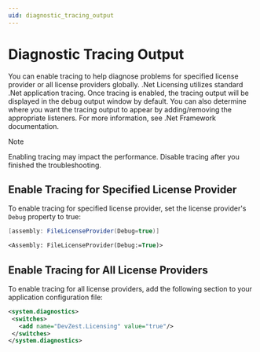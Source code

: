```yaml
---
uid: diagnostic_tracing_output
---
```


# Diagnostic Tracing Output

You can enable tracing to help diagnose problems for specified license provider or all license providers globally. .Net Licensing utilizes standard .Net application tracing. Once tracing is enabled, the tracing output will be displayed in the debug output window by default. You can also determine where you want the tracing output to appear by adding/removing the appropriate listeners. For more information, see .Net Framework documentation.

>[!Note]
>Enabling tracing may impact the performance. Disable tracing after you finished the troubleshooting.

## Enable Tracing for Specified License Provider

To enable tracing for specified license provider, set the license provider's `Debug` property to true:

```csharp
[assembly: FileLicenseProvider(Debug=true)]
```

```vb
<Assembly: FileLicenseProvider(Debug:=True)>
```

## Enable Tracing for All License Providers

To enable tracing for all license providers, add the following section to your application configuration file:

```xml
<system.diagnostics>
 <switches>
   <add name="DevZest.Licensing" value="true"/>
 </switches>
</system.diagnostics>
```